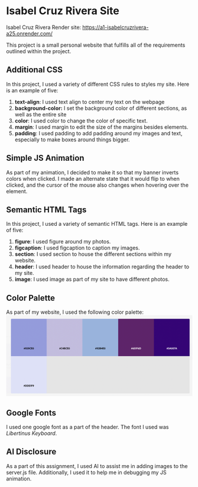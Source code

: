 Isabel Cruz Rivera Site
===
Isabel Cruz Rivera Render site: https://a1-isabelcruzrivera-a25.onrender.com/

This project is a small personal website that fulfills all of the requirements outlined within the project.

## Additional CSS
In this project, I used a variety of different CSS rules to styles my site. Here is an example of five:
1. **text-align**: I used text align to center my text on the webpage
2. **background-color:** I set the background color of different sections, as well as the entire site
3. **color**: I used color to change the color of specific text.
4. **margin**: I used margin to edit the size of the margins besides elements.
5. **padding**: I used padding to add padding around my images and text, especially to make boxes around things bigger.

## Simple JS Animation
As part of my animation, I decided to make it so that my banner inverts colors when clicked. I made an alternate state that it would flip to when clicked, and the cursor of the mouse also changes when hovering over the element.

## Semantic HTML Tags
In this project, I used a variety of semantic HTML tags. Here is an example of five:
1. **figure**: I used figure around my photos.
2. **figcaption**: I used figcaption to caption my images.
3. **section**: I used section to house the different sections within my website.
4. **header**: I used header to house the information regarding the header to my site.
5. **image**: I used image as part of my site to have different photos.

## Color Palette
As part of my website, I used the following color palette:
![palette.png](images/palette.png)

## Google Fonts
I used one google font as a part of the header. The font I used was _Libertinus Keyboard_.

## AI Disclosure
As a part of this assignment, I used AI to assist me in adding images to the server.js file. Additionally, I used it to help me in debugging my JS animation.
